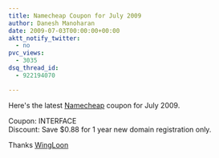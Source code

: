 ```yaml
---
title: Namecheap Coupon for July 2009
author: Danesh Manoharan
date: 2009-07-03T00:00:00+00:00
aktt_notify_twitter:
  - no
pvc_views:
  - 3035
dsq_thread_id:
  - 922194070

---
```

Here's the latest [Namecheap][1] coupon for July 2009.

Coupon: INTERFACE  
Discount: Save $0.88 for 1 year new domain registration only.

Thanks [WingLoon][2]

 [1]: http://www.namecheap.com/
 [2]: http://wingloon.com/2009/07/01/namecheap-coupon-for-july-2009/